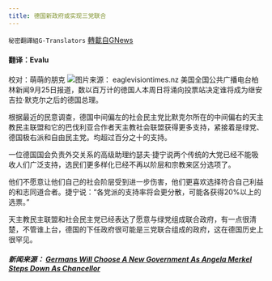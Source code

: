 ```yaml
---
title: 德国新政府或实现三党联合
---
```

`秘密翻譯組G-Translators` [轉載自GNews](https://gnews.org/zh-hans/1555421/)

#### 翻译：Evalu
校对：萌萌的朋克
![](https://assets.gnews.org/wp-content/uploads/2021/09/3-65.jpg)图片来源： eaglevisiontimes.nz
美国全国公共广播电台柏林新闻9月25日报道，数以百万计的徳国人本周日将涌向投票站决定谁将成为继安吉拉·默克尔之后的德国总理。

根据最近的民意调查，德国中间偏左的社会民主党比默克尔所在的中间偏右的天主教民主联盟和它的巴伐利亚合作者天主教社会联盟获得更多支持，紧接着是绿党、德国极右派和自由民主党。均超过百分之十的支持。

一位德国国会负责外交关系的高级助理约瑟夫·捷宁说两个传统的大党已经不能吸收人们广泛支持，选民们更多样化已经不再以阶层和宗教来区分选项了。

他们不愿意让他们自己的社会阶层受到进一步伤害，他们更喜欢选择符合自己利益的和志同道合者。捷宁说：“各党派的支持率将会更分散，可能各获得20%以上的选票。”

天主教民主联盟和社会民主党已经表达了愿意与绿党组成联合政府，有一点很清楚，不管谁上台，德国的下任政府很可能是三党联合组成的政府，这在德国历史上很罕见。

##### 新闻来源： [Germans Will Choose A New Government As Angela Merkel Steps Down As Chancellor](https://www.npr.org/2021/09/25/1040421916/germany-election-chancellor-merkel-parties-vote?ft=nprml&amp;f=1004)
